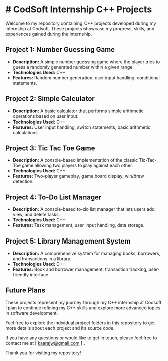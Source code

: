 <h1> # CodSoft Internship C++ Projects </h1>

Welcome to my repository containing C++ projects developed during my internship at Codsoft. These projects showcase my progress, skills, and experiences gained during the internship.

## Project 1: Number Guessing Game

- **Description:** A simple number guessing game where the player tries to guess a randomly generated number within a given range.
- **Technologies Used:** C++
- **Features:** Random number generation, user input handling, conditional statements.

## Project 2: Simple Calculator

- **Description:** A basic calculator that performs simple arithmetic operations based on user input.
- **Technologies Used:** C++
- **Features:** User input handling, switch statements, basic arithmetic calculations.

## Project 3: Tic Tac Toe Game

- **Description:** A console-based implementation of the classic Tic-Tac-Toe game allowing two players to play against each other.
- **Technologies Used:** C++
- **Features:** Two-player gameplay, game board display, win/draw detection.

## Project 4: To-Do List Manager

- **Description:** A console-based to-do list manager that lets users add, view, and delete tasks.
- **Technologies Used:** C++
- **Features:** Task management, user input handling, data storage.

## Project 5: Library Management System

- **Description:** A comprehensive system for managing books, borrowers, and transactions in a library.
- **Technologies Used:** C++
- **Features:** Book and borrower management, transaction tracking, user-friendly interface.

## Future Plans

These projects represent my journey through my C++ internship at Codsoft. I plan to continue refining my C++ skills and explore more advanced topics in software development.

Feel free to explore the individual project folders in this repository to get more details about each project and its source code.

If you have any questions or would like to get in touch, please feel free to contact me at [ kaarajw@gmail.com ] .

Thank you for visiting my repository!

